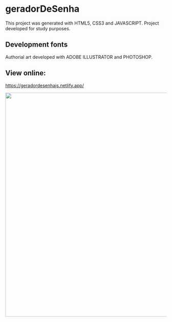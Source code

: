 # geradorDeSenha

This project was generated with HTML5, CSS3 and JAVASCRIPT.
Project developed for study purposes.

## Development fonts

Authorial art developed with ADOBE ILLUSTRATOR and PHOTOSHOP.

## View online:

https://geradordesenhajs.netlify.app/

 
<div align="center">
<img src="https://github.com/machadofelip3/geradorDeSenha/assets/29787356/b9d3ad9c-4236-4058-a6f1-43d0005ec66d
" width="700px" />
</div>

